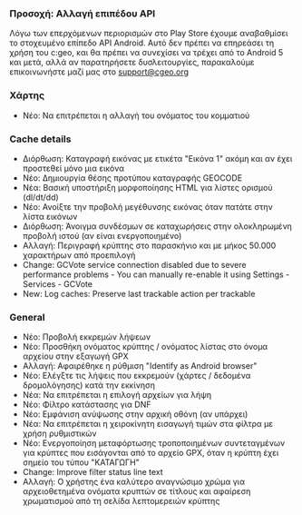 
### Προσοχή: Αλλαγή επιπέδου API
Λόγω των επερχόμενων περιορισμών στο Play Store έχουμε αναβαθμίσει το στοχευμένο επίπεδο API Android. Αυτό δεν πρέπει να επηρεάσει τη χρήση του c:geo, και θα πρέπει να συνεχίσει να τρέχει από το Android 5 και μετά, αλλά αν παρατηρήσετε δυσλειτουργίες, παρακαλούμε επικοινωνήστε μαζί μας στο support@cgeo.org

### Χάρτης
- Νέο: Να επιτρέπεται η αλλαγή του ονόματος του κομματιού

### Cache details
- Διόρθωση: Καταγραφή εικόνας με ετικέτα "Εικόνα 1" ακόμη και αν έχει προστεθεί μόνο μια εικόνα
- Νέο: Δημιουργία θέσης προτύπου καταγραφής GEOCODE
- Νέα: Βασική υποστήριξη μορφοποίησης HTML για λίστες ορισμού (dl/dt/dd)
- Νέο: Ανοίξτε την προβολή μεγέθυνσης εικόνας όταν πατάτε στην λίστα εικόνων
- Διόρθωση: Άνοιγμα συνδέσμων σε καταχωρήσεις στην ολοκληρωμένη προβολή ιστού (αν είναι ενεργοποιημένο)
- Αλλαγή: Περιγραφή κρύπτης στο παρασκήνιο και με μήκος 50.000 χαρακτήρων από προεπιλογή
- Change: GCVote service connection disabled due to severe performance problems - You can manually re-enable it using Settings - Services - GCVote
- New: Log caches: Preserve last trackable action per trackable

### General
- Νέο: Προβολή εκκρεμών λήψεων
- Νέο: Προσθήκη ονόματος κρύπτης / ονόματος λίστας στο όνομα αρχείου στην εξαγωγή GPX
- Αλλαγή: Αφαιρέθηκε η ρύθμιση "Identify as Android browser"
- Νέο: Ελέγξτε τις λήψεις που εκκρεμούν (χάρτες / δεδομένα δρομολόγησης) κατά την εκκίνηση
- Νέα: Να επιτρέπεται η επιλογή αρχείων για λήψη
- Νέο: Φίλτρο κατάστασης για DNF
- Νέο: Εμφάνιση ανύψωσης στην αρχική οθόνη (αν υπάρχει)
- Νέα: Να επιτρέπεται η χειροκίνητη εισαγωγή τιμών στα φίλτρα με χρήση ρυθμιστικών
- Νέο: Ενεργοποίηση μεταφόρτωσης τροποποιημένων συντεταγμένων για κρύπτες που εισάγονται από το αρχείο GPX, όταν η κρύπτη έχει σημείο του τύπου "ΚΑΤΑΓΩΓΗ"
- Change: Improve filter status line text
- Αλλαγή: Ο χρήστης ένα καλύτερο αναγνώσιμο χρώμα για αρχειοθετημένα ονόματα κρυπτών σε τίτλους και αφαίρεση χρωματισμού από τη σελίδα λεπτομερειών κρύπτης

